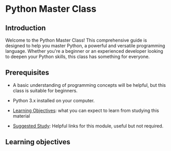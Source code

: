 # Python Master Class

## Introduction

Welcome to the Python Master Class! This comprehensive guide is designed to help you master Python, a powerful and versatile programming language. Whether you're a beginner or an experienced developer looking to deepen your Python skills, this class has something for everyone.

## Prerequisites

-   A basic understanding of programming concepts will be helpful, but this class is suitable for beginners.
-   Python 3.x installed on your computer.

-   [Learning Objectives](#learning-objectives): what you can expect to learn from
    studying this material
-   [Suggested Study](./suggested-study.md): Helpful links for this module, useful
    but not required.

## Learning objectives
